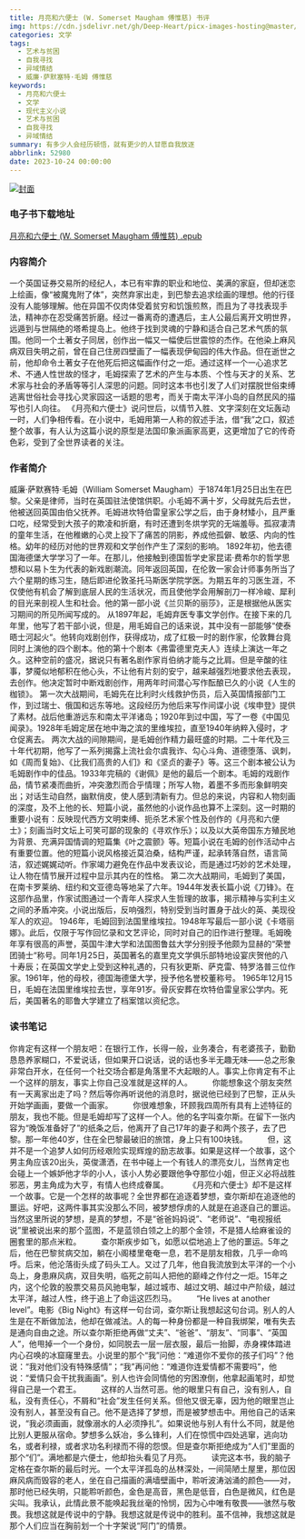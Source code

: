 ```yaml
---
title: 月亮和六便士 (W. Somerset Maugham 傅惟慈) 书评
img: https://cdn.jsdelivr.net/gh/Deep-Heart/picx-images-hosting@master/boomments/月亮和六便士.ia5ejzl845s.webp
categories: 文学
tags:
  - 艺术与贫困
  - 自我寻找
  - 异域情结
  - 威廉·萨默塞特·毛姆 傅惟慈
keywords:
  - 月亮和六便士
  - 文学
  - 现代主义小说
  - 艺术与贫困
  - 自我寻找
  - 异域情结
summary: 有多少人会经历顿悟，就有更少的人甘愿自我放逐
abbrlink: 52980
date: 2023-10-24 00:00:00
---
```


[![封面](https://cdn.jsdelivr.net/gh/Deep-Heart/picx-images-hosting@master/boomments/月亮和六便士.ia5ejzl845s.webp)]()
### 电子书下载地址
[月亮和六便士 (W. Somerset Maugham 傅惟慈) .epub](https://url57.ctfile.com/f/23765157-960584610-bc4836?p=9554)

### 内容简介
一个英国证券交易所的经纪人，本已有牢靠的职业和地位、美满的家庭，但却迷恋上绘画，像“被魔鬼附了体”，突然弃家出走，到巴黎去追求绘画的理想。他的行径没有人能够理解。他在异国不仅肉体受着贫穷和饥饿煎熬，而且为了寻找表现手法，精神亦在忍受痛苦折磨。经过一番离奇的遭遇后，主人公最后离开文明世界，远遁到与世隔绝的塔希提岛上。他终于找到灵魂的宁静和适合自己艺术气质的氛围。他同一个土著女子同居，创作出一幅又一幅使后世震惊的杰作。在他染上麻风病双目失明之前，曾在自己住房四壁画了一幅表现伊甸园的伟大作品。但在逝世之前，他却命令土著女子在他死后把这幅画作付之一炬。通过这样一个一心追求艺术、不通人性世故的怪才，毛姆探索了艺术的产生与本质、个性与天才的关系、艺术家与社会的矛盾等等引人深思的问题。同时这本书也引发了人们对摆脱世俗束缚逃离世俗社会寻找心灵家园这一话题的思考，而关于南太平洋小岛的自然民风的描写也引人向往。    《月亮和六便士》说问世后，以情节入胜、文字深刻在文坛轰动一时，人们争相传看。在小说中，毛姆用第一人称的叙述手法，借“我”之口，叙述整个故事，有人认为这篇小说的原型是法国印象派画家高更，这更增加了它的传奇色彩，受到了全世界读者的关注。

### 作者简介
威廉·萨默赛特·毛姆（William Somerset Maugham）于1874年1月25日出生在巴黎。父亲是律师，当时在英国驻法使馆供职。小毛姆不满十岁，父母就先后去世，他被送回英国由伯父抚养。毛姆进坎特伯雷皇家公学之后，由于身材矮小，且严重口吃，经常受到大孩子的欺凌和折磨，有时还遭到冬烘学究的无端羞辱。孤寂凄清的童年生活，在他稚嫩的心灵上投下了痛苦的阴影，养成他孤僻、敏感、内向的性格。幼年的经历对他的世界观和文学创作产生了深刻的影响。    1892年初，他去德国海德堡大学学习了一年。在那儿，他接触到德国哲学史家昆诺·费希尔的哲学思想和以易卜生为代表的新戏剧潮流。同年返回英国，在伦敦一家会计师事务所当了六个星期的练习生，随后即进伦敦圣托马斯医学院学医。为期五年的习医生涯，不仅使他有机会了解到底层人民的生活状况，而且使他学会用解剖刀一样冷峻、犀利的目光来剖视人生和社会。他的第一部小说《兰贝斯的丽莎》，正是根据他从医实习期间的所见所闻写成的。    从1897年起，毛姆弃医专事文学创作。在接下来的几年里，他写了若干部小说，但是，用毛姆自己的话来说，其中没有一部能够“使泰晤士河起火“。他转向戏剧创作，获得成功，成了红极一时的剧作家，伦敦舞台竟同时上演他的四个剧本。他的第十个剧本《弗雷德里克夫人》连续上演达一年之久。这种空前的盛况，据说只有著名剧作家肖伯纳才能与之比肩。但是辛酸的往事，梦魇似地郁积在他心头，不让他有片刻的安宁，越来越强烈地要求他去表现，去创作。他决定暂时中断戏剧创作，用两年时间潜心写作酝酿已久的小说《人生的枷锁》。    第一次大战期间，毛姆先在比利时火线救护伤员，后入英国情报部门工作，到过瑞士、俄国和远东等地。这段经历为他后来写作间谍小说《埃申登》提供了素材。战后他重游远东和南太平洋诸岛；1920年到过中国，写了一卷《中国见闻录》。1928年毛姆定居在地中海之滨的里维埃拉，直至1940年纳粹入侵时，才仓促离去。    两次大战的间隙期间，是毛姆创作精力最旺盛的时期。二十年代及三十年代初期，他写了一系列揭露上流社会尔虞我诈、勾心斗角、道德堕落、讽刺，如《周而复始》、《比我们高贵的人们》和《坚贞的妻子》等。这三个剧本被公认为毛姆剧作中的佳品。1933年完稿的《谢佩》是他的最后一个剧本。毛姆的戏剧作品，情节紧凑而曲折，冲突激烈而合乎情理；所写人物，着墨不多而形象鲜明突出；对话生动自然，幽默俏皮，使人感到清新有力。但总的来说，内容和人物刻画的深度，及不上他的长、短篇小说，虽然他的小说作品也算不上深刻。这一时期的重要小说有：反映现代西方文明束缚、扼杀艺术家个性及创作的《月亮和六便士》；刻画当时文坛上可笑可鄙的现象的《寻欢作乐》；以及以大英帝国东方殖民地为背景、充满异国情调的短篇集《叶之震颤》等。短篇小说在毛姆的创作活动中占有重要位置。他的短篇小说风格接近莫泊桑，结构严谨，起承转落自然，语言简洁，叙述娓娓动听。作家竭力避免在作品中发表议论，而是通过巧妙的艺术处理，让人物在情节展开过程中显示其内在的性格。    第二次大战期间，毛姆到了美国，在南卡罗莱纳、纽约和文亚德岛等地呆了六年。1944年发表长篇小说《刀锋》。在这部作品里，作家试图通过一个青年人探求人生哲理的故事，揭示精神与实利主义之间的矛盾冲突。小说出版后，反响强烈，特别受到当时置身于战火的英、美现役军人的欢迎。    1946年，毛姆回到法国里维埃拉。1948年写最后一部小说《卡塔丽娜》。此后，仅限于写作回忆录和文艺评论，同时对自己的旧作进行整理。毛姆晚年享有很高的声誉，英国牛津大学和法国图鲁兹大学分别授予他颇为显赫的“荣誉团骑士“称号。同年1月25日，英国著名的嘉里克文学俱乐部特地设宴庆贺他的八十寿辰；在英国文学史上受到这种礼遇的，只有狄更斯、萨克雷、特罗洛普三位作家。1961年，他的母校，德国海德堡大学，授予他名誉校董称号。    1965年12月15日，毛姆在法国里维埃拉去世，享年91岁。骨灰安葬在坎特伯雷皇家公学内。死后，美国著名的耶鲁大学建立了档案馆以资纪念。

### 读书笔记
你肯定有这样一个朋友吧：在银行工作，长得一般，业务凑合，有老婆孩子，勤勤恳恳养家糊口，不爱说话，但如果开口说话，说的话也多半无趣无味——总之形象非常白开水，在任何一个社交场合都是角落里不大起眼的人。事实上你肯定有不止一个这样的朋友，事实上你自己没准就是这样的人。
        你能想象这个朋友突然有一天离家出走了吗？然后等你再听说他的消息时，据说他已经到了巴黎，正从头开始学画画，要做一个画家。
        你很难想象，环顾我四周所有具有上述特征的朋友，我也不能。但是毛姆却写了这样一个人。他的名字叫查尔斯。在留下一张内容为“晚饭准备好了”的纸条之后，他离开了自己17年的妻子和两个孩子，去了巴黎。那一年他40岁，住在全巴黎最破旧的旅馆，身上只有100块钱。
        但，这并不是一个追梦人如何历经艰险实现辉煌的励志故事。如果是这样一个故事，这个男主角应该20出头，英俊潇洒，在书中碰上一个有钱人的漂亮女儿，当然肯定也会碰上一个嫉妒他才华的小人，该小人势必要跟他争夺那位小姐，但正义必将战胜邪恶，男主角成为大亨，有情人也终成眷属。
        《月亮和六便士》却不是这样一个故事。它是一个怎样的故事呢？全世界都在追逐着梦想，查尔斯却在追逐他的噩运。好吧，这两件事其实没那么不同，被梦想俘虏的人就是在追逐自己的噩运。当然这里所说的梦想，是真的梦想，不是“爸爸妈妈说”、“老师说”、“电视报纸说”里被说出来的那个蓝图，不是蓝领白领之上的那个金领，不是猎人给麻雀设的圈套里的那点米粒。
        查尔斯疾步如飞，如愿以偿地追上了他的噩运。5年之后，他在巴黎贫病交加，躺在小阁楼里奄奄一息，若不是朋友相救，几乎一命呜呼。后来，他沦落街头成了码头工人。又过了几年，他自我流放到太平洋的一个小岛上，身患麻风病，双目失明，临死之前叫人把他的巅峰之作付之一炬。15年之内，这个伦敦的股票交易员风驰电掣，越过城市、越过文明、越过中产阶级，越过太平洋，越过人性，终于追上了命运这匹烈马。
        “He lives at another level”。电影《Big Night》有这样一句台词，查尔斯让我想起这句台词。别人的人生是在不断做加法，他却在做减法。人的每一种身份都是一种自我绑架，唯有失去是通向自由之途。所以查尔斯拒绝再做“丈夫”、“爸爸”、“朋友”、“同事”、“英国人”，他甩掉一个一个身份，如同脱去一层一层衣服，最后一抬脚，赤身裸体踏进内心召唤的冰窟窿里去。小说里的那个“我”问他：“难道你不爱你的孩子们吗”？他说：“我对他们没有特殊感情”；“我”再问他：“难道你连爱情都不需要吗”，他说：“爱情只会干扰我画画”。别人也许会同情他的穷困潦倒，他拿起画笔时，却觉得自己是一个君王。
        这样的人当然可恶。他的眼里只有自己，没有别人，自私，没有责任心，不屑和“社会”发生任何关系。但他又很无辜，因为他的眼里岂止没有别人，甚至没有自己。他不是选择了梦想，而是被梦想击中。用他自己的话来说，“我必须画画，就像溺水的人必须挣扎”。如果说他与别人有什么不同，就是他比别人更服从宿命。梦想多么妖冶，多么锋利，人们在惊慌中四处逃窜，逃向功名，或者利禄，或者求功名利禄而不得的怨恨。但是查尔斯拒绝成为“人们”里面的那个“们”。满地都是六便士，他却抬头看见了月亮。
        读完这本书，我的脑子定格在查尔斯的最后时光。一个太平洋孤岛的丛林深处，一间简陋土屋里，那位因麻风病而毁容的老人，坐在自己描画的满墙壁画中，聆听波涛汹涌的颜色——对，那时他已经失明，只能聆听颜色，金色是高音，黑色是低音，白色是微风，红色是尖叫。我承认，此情此景不能唤起我丝毫的怜悯，因为心中唯有敬畏——骇然与敬畏。我想这就是传说中的宁静。我想这就是传说中的胜利。虽不信神，我想这就是那个人们应当在胸前划一个十字架说“阿门”的情景。

